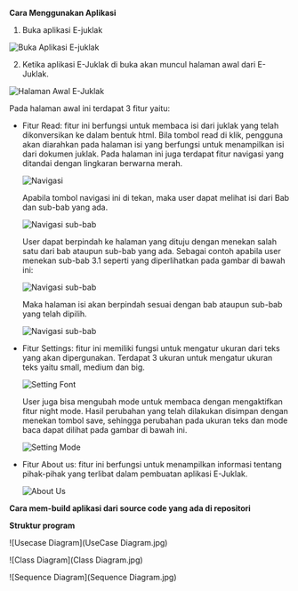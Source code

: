 __Cara Menggunakan Aplikasi__

1. Buka aplikasi E-juklak

  ![Buka Aplikasi E-juklak](manual1.jpg)

2. Ketika aplikasi E-Juklak di buka akan muncul halaman awal dari E-Juklak.

  ![Halaman Awal E-Juklak](manual2.jpg)

  Pada halaman awal ini terdapat 3 fitur yaitu:
  - Fitur Read: fitur ini berfungsi untuk membaca isi dari juklak yang telah dikonversikan ke dalam bentuk html. Bila tombol read di klik, pengguna akan diarahkan pada halaman isi yang berfungsi untuk menampilkan isi dari dokumen juklak. Pada halaman ini juga terdapat fitur navigasi yang ditandai dengan lingkaran berwarna merah.

    ![Navigasi](manual3.jpg)

    Apabila tombol navigasi ini di tekan, maka user dapat melihat isi dari Bab dan sub-bab yang ada.

    ![Navigasi sub-bab](manual4.jpg)

    User dapat berpindah ke halaman yang dituju dengan menekan salah satu dari bab ataupun sub-bab yang ada. Sebagai contoh apabila user menekan sub-bab 3.1 seperti yang diperlihatkan pada gambar di bawah ini:

    ![Navigasi sub-bab](manual5.jpg)

    Maka halaman isi akan berpindah sesuai dengan bab ataupun sub-bab yang telah dipilih.

    ![Navigasi sub-bab](manual6.jpg)

  - Fitur Settings: fitur ini memiliki fungsi untuk mengatur ukuran dari teks yang akan dipergunakan. Terdapat 3 ukuran untuk mengatur ukuran teks yaitu small, medium dan big.

    ![Setting Font](manual7.jpg)

    User juga bisa mengubah mode untuk membaca dengan mengaktifkan fitur night mode. Hasil perubahan yang telah dilakukan disimpan dengan menekan tombol save, sehingga perubahan pada ukuran teks dan mode baca dapat dilihat pada gambar di bawah ini.

    ![Setting Mode](manual8.jpg)

  - Fitur About us: fitur ini berfungsi untuk menampilkan informasi tentang pihak-pihak yang terlibat dalam pembuatan aplikasi E-Juklak.

    ![About Us](manual9.jpg)

__Cara mem-build aplikasi dari source code yang ada di repositori__

__Struktur program__

![Usecase Diagram](UseCase Diagram.jpg)

![Class Diagram](Class Diagram.jpg)

![Sequence Diagram](Sequence Diagram.jpg)

